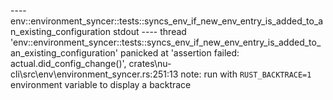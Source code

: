 ---- env::environment_syncer::tests::syncs_env_if_new_env_entry_is_added_to_an_existing_configuration stdout ----
thread 'env::environment_syncer::tests::syncs_env_if_new_env_entry_is_added_to_an_existing_configuration' panicked at 'assertion failed: actual.did_config_change()', crates\nu-cli\src\env\environment_syncer.rs:251:13
note: run with `RUST_BACKTRACE=1` environment variable to display a backtrace

